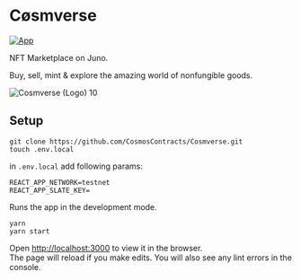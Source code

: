 # Cøsmverse
[![App](https://github.com/CosmosContracts/Cosmverse/actions/workflows/react.yml/badge.svg)](https://github.com/CosmosContracts/Cosmverse/actions/workflows/react.yml)

NFT Marketplace on Juno.

Buy, sell, mint & explore the amazing world of nonfungible goods.



![Cosmverse (Logo) 10](https://user-images.githubusercontent.com/79812965/135062726-72da60e0-644b-4f12-a6f4-9d1ecc59eac2.png)



## Setup

```
git clone https://github.com/CosmosContracts/Cosmverse.git
touch .env.local
```

in `.env.local` add following params:
```
REACT_APP_NETWORK=testnet
REACT_APP_SLATE_KEY=
```

Runs the app in the development mode.
```
yarn
yarn start
```

Open [http://localhost:3000](http://localhost:3000) to view it in the browser.     
The page will reload if you make edits. You will also see any lint errors in the console.
